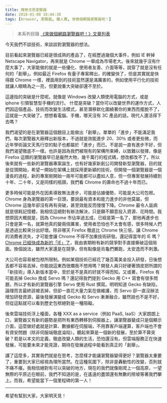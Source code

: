 ```yaml
---
title: 掩卷沈思瀏覽器
date: 2018-01-08 18:44:38
tags: [browser, 瀏覽器, 鐵人賽, 來做個網路瀏覽器吧！]
---
```

> 本系列目錄 [《來做個網路瀏覽器吧！》文章列表](/post/2018/02/browser/browser_series_33/)


                    
今天我們不談技術，來談談對瀏覽器的想法。

目前看起來瀏覽器已經是很成熟的產品了，在經歷過幾個大事件，例如 IE 幹掉 Netscape Navigator，再來就是 Chrome 一舉成為市場老大。後來就幾乎沒有什麼大事了，大家能做的就是一些優化、使用者友善、介面等等，說穿了就是沒有任何的「創舉」。例如最近 Firefox 有量子專案釋出，的確變快了，但是其實就是快得跟 Chrome 一樣，裡面用到的技術當然還是滿厲害的，例如使用平行化的技術就讓人眼睛為之一亮，但要說重大突破卻還不至於。

這邊指的突破是什麼呢。就像是 Windows 改變人類使用電腦的方式，或是 iphone 引領智慧型手機的流行。
什麼是突破？當你可以改變世界的運作方式，人們因這個產品、技術而改變生活模式，甚至潛移默化圍繞著你的東西而擺脫不了，這就是一大突破了。想想看電腦、手機，哪天沒有 3C 產品的話，現代人還活得下去嗎？

我們渴望的是在瀏覽器這個題目上能做出「創舉」，單單的「進步」不能滿足我們，每次瀏覽器大廠釋出新版本，不過就是效能進步 20、30％ 或者更些微，而近年學術論文天馬行空的點子也都屬於「進步」而已。不是說一直有進步不好，但我們渴望徹底不一樣。也許是因為我們被現有的架構所束縛，以致難以發揮，像是 Firefox 這類的瀏覽器早已是龐然大物，幾千萬行的程式碼，想改都改不了。所以後來就有一些新的瀏覽器專案誕生，也有好幾家新創公司開發新型瀏覽器，目的就是從頭開始，希望一開始在架構上就採用更新穎的技術，但開發一個瀏覽器是一個漫長的過程，新的專案剛開始一兩年可能都可以盡如人意，但一但專案發展持續到十年、二十年，又是同樣的瓶頸，我們看 Chrome 的壽命也不過十年而已。

更多時候可能是外在因素導致無法進步，可能是佔據優勢，可能是大公司包袱。Chrome 身為瀏覽器的第一巨頭，要說最有資本和能力進步的非他莫屬，但 Chrome 這幾年卻沒有再有突破，甚至效能反而慢慢下降。Chrome 最令人詬病就是很耗記憶體，我相信這絕對有辦法解決，只是願不願意投入資源、花時間。我想原因大概就是，因為 Chrome 市佔率過五成，已經是第一名了，那他再進步也只會是第一名，就算他真的變兩倍厲害，使用者恐怕也不太會有感，很多時候人們是透過比較來分出好壞。除非哪天 Firefox 徹底比 Chrome 快三倍，讓 Chrome 的消費者流失，才可能會讓 Chrome 不得不加重技術研發。還記得當年的 IE 嗎？ [Chrome 已經快成為新的「IE」了](https://www.theverge.com/2018/1/4/16805216/)，我由衷期盼有新的競爭對手直接撕破這個局面。換個說法，雖然大家還是在競爭，但有點像是烏龜們賽跑，太安逸而不刺激。

大公司也容易被包袱所限制。例如某個技術已經花了幾百萬美金投入研發，日後想丟都不容易丟掉，你能說這東西很爛我不想用嗎？開發人員只好硬著頭皮把所謂的「新技術」導入新版本當中，至於是不是真的好就不得而知。又或著，Firefox 有可能丟掉 Gecko 換成 Servo 嗎？還記得我們提到 Gecko 用 C++ 寫會有很多問題，所以才有新的瀏覽器引擎 Servo 使用 Rust 撰寫。明明知道 Gecko 有缺陷，論理而言最終該被丟掉，但卻一直花大量力氣在做維護，而 Servo 卻一直沒辦法增加研發資源，最後發展演變成 Gecko 和 Servo 漸漸融合，雖然說也不是不好，但從這點就可以看到歷史包袱絕對是一種阻礙。

後來雲端技術浮上檯面，各種 XXX as a service（例如 PaaS, IaaS）大家朗朗上口，瀏覽器又有新的趨勢是把所有東西轉移到伺服器上，讓瀏覽器變成只是個顯示介面，這麼做好處就是計算、數據都在伺服端，不用靠客戶端運算，客戶端也不會有資安問題（除非伺服端徹底淪陷）。聽起來算是一個新的發展，至於算不算突破？若是以本文的定義，徹底改變人類的生活，恐怕還沒有。但雲端服務正在快速發展，可能要未來才能見證，期待在發展過程中能看到真正的「創舉」。

講了這麼多，其實我們就是在思考，怎麼樣才能讓瀏覽器變得更好？瀏覽器太重要了，重要到大家已經視為理所當然。在這種氛圍下，除非是轟動性的改變，否則就不痛不癢。我相信絕對有可以突破的地方，現在的我們就像剛爬上一個高原，一望無際的平原近在眼前，我們不知道的是，在遙遠的盡頭還有無數的險坡等著我們攀上。而我，希望能當下一個里程碑的第一人！

---

希望有幫到大家，大家明天見！


